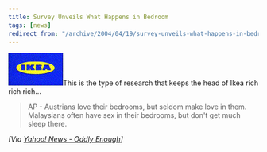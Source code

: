 ```yaml
---
title: Survey Unveils What Happens in Bedroom
tags: [news]
redirect_from: "/archive/2004/04/19/survey-unveils-what-happens-in-bedroom.aspx/"
---
```


![](/assets/images/ikea.gif)This is the type of research that keeps the head of
Ikea rich rich rich...

> AP - Austrians love their bedrooms, but seldom make love in them.
> Malaysians often have sex in their bedrooms, but don't get much sleep
> there.

*[Via [Yahoo! News - Oddly
Enough](http://us.rd.yahoo.com/dailynews/rss/oddlyenough/*http://story.news.yahoo.com/news?tmpl=story2&u=/ap/20040420/ap_on_fe_st/sweden_bedroom_habits)]*

